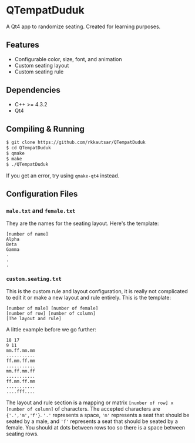 QTempatDuduk
============

A Qt4 app to randomize seating. Created for learning purposes.

## Features
- Configurable color, size, font, and animation
- Custom seating layout
- Custom seating rule

## Dependencies
- C++ >= 4.3.2
- Qt4

## Compiling & Running
```sh
$ git clone https://github.com/rkkautsar/QTempatDuduk
$ cd QTempatDuduk
$ qmake
$ make
$ ./QTempatDuduk
```
If you get an error, try using `qmake-qt4` instead.

## Configuration Files
### `male.txt` and `female.txt`
They are the names for the seating layout. Here's the template:
```
[number of name]
Alpha
Beta
Gamma
.
.
.
```

### `custom.seating.txt`
This is the custom rule and layout configuration, it is really not complicated to edit it or make a new layout and rule entirely. This is the template:
```
[number of male] [number of female]
[number of row] [number of column]
[The layout and rule]
```
A little example before we go further:
```
18 17
9 11
mm.ff.mm.mm
...........
ff.mm.ff.mm
...........
mm.ff.mm.ff
...........
ff.mm.ff.mm
...........
....fff....
```
The layout and rule section is a mapping or matrix `[number of row] x [number of column]` of characters. The accepted characters are `{'.','m','f'}`. `'.'` represents a space, `'m'` represents a seat that should be seated by a male, and `'f'` represents a seat that should be seated by a female. You should at dots between rows too so there is a space between seating rows.

